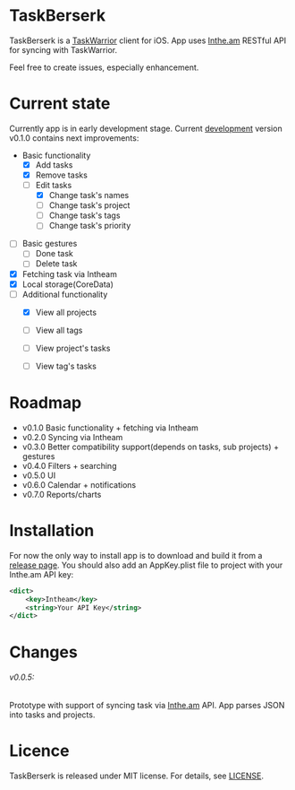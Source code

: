 # TaskBerserk

TaskBerserk is a [TaskWarrior](tw) client for iOS. App uses [Inthe.am](intheam) RESTful API for syncing with TaskWarrior.

Feel free to create issues, especially enhancement.

# Current state
Currently app is in early development stage. Current [development][develop-branch] version v0.1.0 contains next improvements:

- Basic functionality
    - [x] Add tasks
    - [x] Remove tasks
    - [ ] Edit tasks
        - [x] Change task's names
        - [ ] Change task's project
        - [ ] Change task's tags
        - [ ] Change task's priority
- [ ] Basic gestures
    - [ ] Done task
    - [ ] Delete task
- [x] Fetching task via Intheam
- [x] Local storage(CoreData)
- [ ] Additional functionality
    - [x] View all projects
    - [ ] View all tags
    - [ ] View project's tasks
    - [ ] View tag's tasks


# Roadmap

* v0.1.0 Basic functionality + fetching via Intheam
* v0.2.0 Syncing via Intheam
* v0.3.0 Better compatibility support(depends on tasks, sub projects) + gestures
* v0.4.0 Filters + searching
* v0.5.0 UI
* v0.6.0 Calendar + notifications
* v0.7.0 Reports/charts

# Installation
For now the only way to install app is to download and build it from a [release page][releases]. You should also add an AppKey.plist file to project with your Inthe.am API key:

```xml
<dict>
	<key>Intheam</key>
	<string>Your API Key</string>
</dict>
```

# Changes
###### v0.0.5:
Prototype with support of syncing task via [Inthe.am][intheam] API. App parses JSON into tasks and projects.

# Licence
TaskBerserk is released under MIT license. For details, see [LICENSE][license].


[intheam]: https://inthe.am/about
[tw]: http://taskwarrior.org/
[releases]: https://github.com/Rag0n/TaskBerserk/
[license]: LICENSE
[version-0.0.5]: https://github.com/Rag0n/TaskBerserk/releases/tag/v0.0.5
[develop-branch]: https://github.com/Rag0n/TaskBerserk/tree/develop
